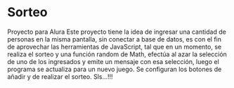 # Sorteo
Proyecto para Alura
Este proyecto tiene la idea de ingresar una cantidad de personas en la misma pantalla, sin conectar a base de datos, es con el fin de aprovechar las herramientas de JavaScript, tal que en un momento, se realiza el sorteo y una función random de Math, efectúa al azar la selección de uno de los ingresados y emite un mensaje con esa selección, luego el programa se actualiza para un nuevo juego. Se configuran los botones de añadir y de realizar el sorteo.
Sls...!!!
